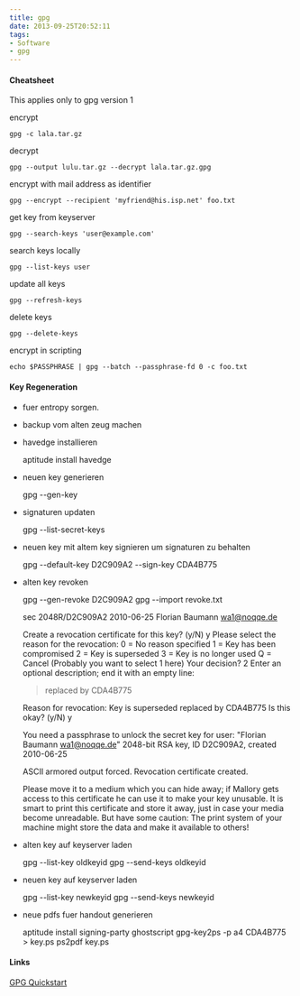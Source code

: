 ```yaml
---
title: gpg
date: 2013-09-25T20:52:11
tags:
- Software
- gpg
---
```


#### Cheatsheet

This applies only to gpg version 1

encrypt

    gpg -c lala.tar.gz

decrypt

    gpg --output lulu.tar.gz --decrypt lala.tar.gz.gpg

encrypt with mail address as identifier

    gpg --encrypt --recipient 'myfriend@his.isp.net' foo.txt

get key from keyserver

    gpg --search-keys 'user@example.com'

search keys locally

    gpg --list-keys user

update all keys

    gpg --refresh-keys

delete keys

    gpg --delete-keys

encrypt in scripting

    echo $PASSPHRASE | gpg --batch --passphrase-fd 0 -c foo.txt

#### Key Regeneration

* fuer entropy sorgen.
* backup vom alten zeug machen
* havedge installieren

    aptitude install havedge

* neuen key generieren

    gpg --gen-key

* signaturen updaten

    gpg --list-secret-keys

* neuen key mit altem key signieren um signaturen zu behalten

    gpg --default-key D2C909A2 --sign-key CDA4B775

* alten key revoken

    gpg --gen-revoke D2C909A2
    gpg --import revoke.txt

    sec  2048R/D2C909A2 2010-06-25 Florian Baumann <wa1@noqqe.de>

    Create a revocation certificate for this key? (y/N) y
    Please select the reason for the revocation:
      0 = No reason specified
      1 = Key has been compromised
      2 = Key is superseded
      3 = Key is no longer used
      Q = Cancel
    (Probably you want to select 1 here)
    Your decision? 2
    Enter an optional description; end it with an empty line:
    > replaced by CDA4B775
    >
    Reason for revocation: Key is superseded
    replaced by CDA4B775
    Is this okay? (y/N) y

    You need a passphrase to unlock the secret key for
    user: "Florian Baumann <wa1@noqqe.de>"
    2048-bit RSA key, ID D2C909A2, created 2010-06-25

    ASCII armored output forced.
    Revocation certificate created.

    Please move it to a medium which you can hide away; if Mallory gets
    access to this certificate he can use it to make your key unusable.
    It is smart to print this certificate and store it away, just in case
    your media become unreadable.  But have some caution:  The print system of
    your machine might store the data and make it available to others!

* alten key auf keyserver laden

    gpg --list-key oldkeyid
    gpg --send-keys oldkeyid

* neuen key auf keyserver laden

    gpg --list-key newkeyid
    gpg --send-keys newkeyid

* neue pdfs fuer handout generieren

    aptitude install signing-party ghostscript
    gpg-key2ps -p a4 CDA4B775 > key.ps
    ps2pdf key.ps

#### Links

[GPG Quickstart](http://www.madboa.com/geek/gpg-quickstart/)
